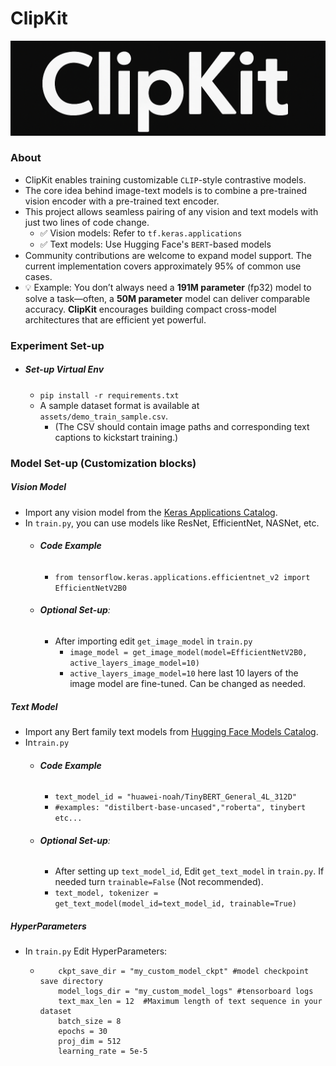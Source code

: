 # ClipKit
<p align="center">
  <img src="https://github.com/anish9/ClipKit/blob/main/assets/clipkit_log.png" alt="ClipKit Logo" width="600"/>
</p>

### About
- ClipKit enables training customizable ```CLIP```-style contrastive models.
- The core idea behind image-text models is to combine a pre-trained vision encoder with a pre-trained text encoder.
- This project allows seamless pairing of any vision and text models with just two lines of code change.
  - ✅ Vision models: Refer to ```tf.keras.applications```
  - ✅ Text models: Use Hugging Face's ```BERT```-based models
- Community contributions are welcome to expand model support. The current implementation covers approximately 95% of common use cases.
- 💡 Example: You don’t always need a **191M parameter** (fp32) model to solve a task—often, a **50M parameter** model can deliver comparable accuracy.
   **ClipKit** encourages building compact cross-model architectures that are efficient yet powerful.

### Experiment Set-up
- ##### Set-up Virtual Env
  - ```pip install -r requirements.txt```
  - A sample dataset format is available at ```assets/demo_train_sample.csv```.
    - (The CSV should contain image paths and corresponding text captions to kickstart training.)

### Model Set-up (Customization blocks)
##### Vision Model
- Import any vision model from the <a href="https://keras.io/api/applications/">Keras Applications Catalog</a>.
- In ```train.py```, you can use models like ResNet, EfficientNet, NASNet, etc.
  - ###### **Code Example**
    - ```from tensorflow.keras.applications.efficientnet_v2 import EfficientNetV2B0```
  - ###### **Optional Set-up**:
    - After importing edit ```get_image_model``` in ```train.py```
      - ```image_model = get_image_model(model=EfficientNetV2B0, active_layers_image_model=10)```
      - ```active_layers_image_model=10``` here last 10 layers of the image model are fine-tuned. Can be changed as needed.
      
##### Text Model
- Import any Bert family text models from <a href="https://huggingface.co/models?search=bert">Hugging Face Models Catalog</a>.
- In```train.py```
  - ###### **Code Example**
    - ```text_model_id = "huawei-noah/TinyBERT_General_4L_312D" ```
    - ```#examples: "distilbert-base-uncased","roberta", tinybert etc...```
  - ###### **Optional Set-up**:
    - After setting up ```text_model_id```, Edit ```get_text_model``` in ```train.py```. If needed turn ```trainable=False``` (Not recommended).
    - ```text_model, tokenizer = get_text_model(model_id=text_model_id, trainable=True)```

##### HyperParameters
- In ```train.py``` Edit HyperParameters:
  
  - ```
        ckpt_save_dir = "my_custom_model_ckpt" #model checkpoint save directory
        model_logs_dir = "my_custom_model_logs" #tensorboard logs
        text_max_len = 12  #Maximum length of text sequence in your dataset
        batch_size = 8  
        epochs = 30
        proj_dim = 512 
        learning_rate = 5e-5
    ```  


